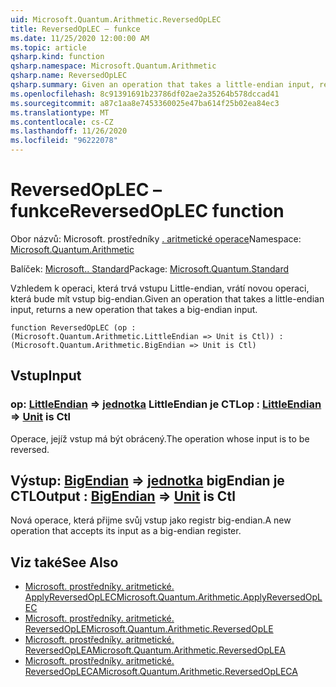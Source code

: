 ```yaml
---
uid: Microsoft.Quantum.Arithmetic.ReversedOpLEC
title: ReversedOpLEC – funkce
ms.date: 11/25/2020 12:00:00 AM
ms.topic: article
qsharp.kind: function
qsharp.namespace: Microsoft.Quantum.Arithmetic
qsharp.name: ReversedOpLEC
qsharp.summary: Given an operation that takes a little-endian input, returns a new operation that takes a big-endian input.
ms.openlocfilehash: 8c91391691b23786df02ae2a35264b578dccad41
ms.sourcegitcommit: a87c1aa8e7453360025e47ba614f25b02ea84ec3
ms.translationtype: MT
ms.contentlocale: cs-CZ
ms.lasthandoff: 11/26/2020
ms.locfileid: "96222078"
---
```

# <a name="reversedoplec-function"></a><span data-ttu-id="909b8-102">ReversedOpLEC – funkce</span><span class="sxs-lookup"><span data-stu-id="909b8-102">ReversedOpLEC function</span></span>

<span data-ttu-id="909b8-103">Obor názvů: Microsoft. prostředníky [. aritmetické operace](xref:Microsoft.Quantum.Arithmetic)</span><span class="sxs-lookup"><span data-stu-id="909b8-103">Namespace: [Microsoft.Quantum.Arithmetic](xref:Microsoft.Quantum.Arithmetic)</span></span>

<span data-ttu-id="909b8-104">Balíček: [Microsoft.. Standard](https://nuget.org/packages/Microsoft.Quantum.Standard)</span><span class="sxs-lookup"><span data-stu-id="909b8-104">Package: [Microsoft.Quantum.Standard](https://nuget.org/packages/Microsoft.Quantum.Standard)</span></span>


<span data-ttu-id="909b8-105">Vzhledem k operaci, která trvá vstupu Little-endian, vrátí novou operaci, která bude mít vstup big-endian.</span><span class="sxs-lookup"><span data-stu-id="909b8-105">Given an operation that takes a little-endian input, returns a new operation that takes a big-endian input.</span></span>

```qsharp
function ReversedOpLEC (op : (Microsoft.Quantum.Arithmetic.LittleEndian => Unit is Ctl)) : (Microsoft.Quantum.Arithmetic.BigEndian => Unit is Ctl)
```


## <a name="input"></a><span data-ttu-id="909b8-106">Vstup</span><span class="sxs-lookup"><span data-stu-id="909b8-106">Input</span></span>

### <a name="op--littleendian--unit--is-ctl"></a><span data-ttu-id="909b8-107">op: [LittleEndian](xref:Microsoft.Quantum.Arithmetic.LittleEndian) => [jednotka](xref:microsoft.quantum.lang-ref.unit) LittleEndian je CTL</span><span class="sxs-lookup"><span data-stu-id="909b8-107">op : [LittleEndian](xref:Microsoft.Quantum.Arithmetic.LittleEndian) => [Unit](xref:microsoft.quantum.lang-ref.unit)  is Ctl</span></span>

<span data-ttu-id="909b8-108">Operace, jejíž vstup má být obrácený.</span><span class="sxs-lookup"><span data-stu-id="909b8-108">The operation whose input is to be reversed.</span></span>



## <a name="output--bigendian--unit--is-ctl"></a><span data-ttu-id="909b8-109">Výstup: [BigEndian](xref:Microsoft.Quantum.Arithmetic.BigEndian) => [jednotka](xref:microsoft.quantum.lang-ref.unit) bigEndian je CTL</span><span class="sxs-lookup"><span data-stu-id="909b8-109">Output : [BigEndian](xref:Microsoft.Quantum.Arithmetic.BigEndian) => [Unit](xref:microsoft.quantum.lang-ref.unit)  is Ctl</span></span>

<span data-ttu-id="909b8-110">Nová operace, která přijme svůj vstup jako registr big-endian.</span><span class="sxs-lookup"><span data-stu-id="909b8-110">A new operation that accepts its input as a big-endian register.</span></span>

## <a name="see-also"></a><span data-ttu-id="909b8-111">Viz také</span><span class="sxs-lookup"><span data-stu-id="909b8-111">See Also</span></span>

- [<span data-ttu-id="909b8-112">Microsoft. prostředníky. aritmetické. ApplyReversedOpLEC</span><span class="sxs-lookup"><span data-stu-id="909b8-112">Microsoft.Quantum.Arithmetic.ApplyReversedOpLEC</span></span>](xref:Microsoft.Quantum.Arithmetic.ApplyReversedOpLEC)
- [<span data-ttu-id="909b8-113">Microsoft. prostředníky. aritmetické. ReversedOpLE</span><span class="sxs-lookup"><span data-stu-id="909b8-113">Microsoft.Quantum.Arithmetic.ReversedOpLE</span></span>](xref:Microsoft.Quantum.Arithmetic.ReversedOpLE)
- [<span data-ttu-id="909b8-114">Microsoft. prostředníky. aritmetické. ReversedOpLEA</span><span class="sxs-lookup"><span data-stu-id="909b8-114">Microsoft.Quantum.Arithmetic.ReversedOpLEA</span></span>](xref:Microsoft.Quantum.Arithmetic.ReversedOpLEA)
- [<span data-ttu-id="909b8-115">Microsoft. prostředníky. aritmetické. ReversedOpLECA</span><span class="sxs-lookup"><span data-stu-id="909b8-115">Microsoft.Quantum.Arithmetic.ReversedOpLECA</span></span>](xref:Microsoft.Quantum.Arithmetic.ReversedOpLECA)
